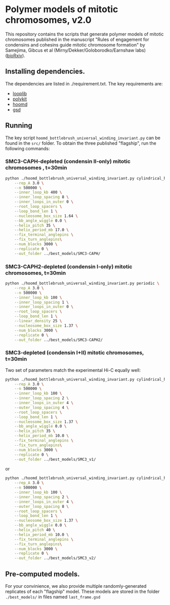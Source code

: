 # Polymer models of mitotic chromosomes, v2.0

This repository contains the scripts that generate polymer models of mitotic chromosomes published in the manuscript "Rules of engagement for condensins and cohesins guide mitotic chromosome formation" by Samejima, Gibcus et al (Mirny/Dekker/Goloborodko/Earnshaw labs) ([bioRxiv](https://www.biorxiv.org/content/10.1101/2024.04.18.590027v3)).

## Installing dependencies.

The dependencies are listed in ./requirement.txt.
The key requirements are:
- [looplib](https://github.com/open2c/looplib)
- [polykit](https://github.com/open2c/polykit)
- [hoomd](https://github.com/glotzerlab/hoomd-blue)
- [gsd](https://github.com/glotzerlab/gsd)

## Running

The key script `hoomd_bottlebrush_universal_winding_invariant.py` can be found in the `src/` folder.
To obtain the three published "flagship", run the following commands: 

### SMC3-CAPH-depleted (condensin II-only) mitotic chromosomes , t=30min

```bash
python ./hoomd_bottlebrush_universal_winding_invariant.py cylindrical_helix \
    --rep_A 3.0 \
    --n 500000 \
    --inner_loop_kb 400 \
    --inner_loop_spacing 8 \
    --inner_loops_in_outer 0 \
    --root_loop_spacers \
    --loop_bond_len 1 \
    --nucleosome_box_size 1.64 \
    --bb_angle_wiggle 0.0 \
    --helix_pitch 35 \
    --helix_period_mb 17.0 \
    --fix_terminal_anglepins \
    --fix_turn_anglepins\
    --num_blocks 3000 \
    --replicate 0 \
    --out_folder ../best_models/SMC3-CAPH/ 
```

### SMC3-CAPH2-depleted (condensin I-only) mitotic chromosomes, t=30min

```bash
python ./hoomd_bottlebrush_universal_winding_invariant.py periodic \
    --rep_A 3.0 \
    --n 500000 \
    --inner_loop_kb 100 \
    --inner_loop_spacing 1 \
    --inner_loops_in_outer 0 \
    --root_loop_spacers \
    --loop_bond_len 1 \
    --linear_density 25 \
    --nucleosome_box_size 1.37 \
    --num_blocks 3000 \
    --replicate 0 \
    --out_folder ../best_models/SMC3-CAPH2/ 
```


### SMC3-depleted (condensin I+II) mitotic chromosomes, t=30min
Two set of parameters match the experimental Hi-C equally well:

```bash
python ./hoomd_bottlebrush_universal_winding_invariant.py cylindrical_helix \
    --rep_A 3.0 \
    --n 500000 \
    --inner_loop_kb 100 \
    --inner_loop_spacing 2 \
    --inner_loops_in_outer 4 \
    --outer_loop_spacing 4 \
    --root_loop_spacers \
    --loop_bond_len 1 \
    --nucleosome_box_size 1.37 \
    --bb_angle_wiggle 0.0 \
    --helix_pitch 35 \
    --helix_period_mb 10.0 \
    --fix_terminal_anglepins \
    --fix_turn_anglepins\
    --num_blocks 3000 \
    --replicate 0 \
    --out_folder ../best_models/SMC3_v1/ 
```

or

```bash
python ./hoomd_bottlebrush_universal_winding_invariant.py cylindrical_helix \
    --rep_A 3.0 \
    --n 500000 \
    --inner_loop_kb 100 \
    --inner_loop_spacing 2 \
    --inner_loops_in_outer 4 \
    --outer_loop_spacing 8 \
    --root_loop_spacers \
    --loop_bond_len 1 \
    --nucleosome_box_size 1.37 \
    --bb_angle_wiggle 0.0 \
    --helix_pitch 40 \
    --helix_period_mb 10.0 \
    --fix_terminal_anglepins \
    --fix_turn_anglepins\
    --num_blocks 3000 \
    --replicate 0 \
    --out_folder ../best_models/SMC3_v2/ 
```

## Pre-computed models.

For your convinience, we also provide multiple randomly-generated replicates of each "flagship" model.
These models are stored in the folder `./best_models/` in files named `last_frame.gsd`

